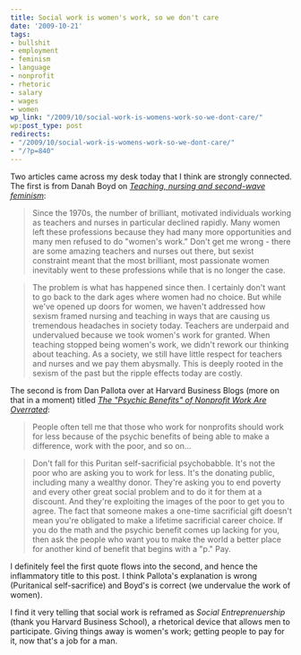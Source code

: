 ```yaml
---
title: Social work is women's work, so we don't care
date: '2009-10-21'
tags:
- bullshit
- employment
- feminism
- language
- nonprofit
- rhetoric
- salary
- wages
- women
wp_link: "/2009/10/social-work-is-womens-work-so-we-dont-care/"
wp:post_type: post
redirects:
- "/2009/10/social-work-is-womens-work-so-we-dont-care/"
- "/?p=840"
---
```


Two articles came across my desk today that I think are strongly connected. The first is from Danah Boyd on [_Teaching, nursing and second-wave feminism_](http://www.zephoria.org/thoughts/archives/2009/10/19/teaching_nursin.html):

> Since the 1970s, the number of brilliant, motivated individuals working as teachers and nurses in particular declined rapidly. Many women left these professions because they had many more opportunities and many men refused to do "women's work." Don't get me wrong - there are some amazing teachers and nurses out there, but sexist constraint meant that the most brilliant, most passionate women inevitably went to these professions while that is no longer the case.

>

> The problem is what has happened since then. I certainly don't want to go back to the dark ages where women had no choice. But while we've opened up doors for women, we haven't addressed how sexism framed nursing and teaching in ways that are causing us tremendous headaches in society today. Teachers are underpaid and undervalued because we took women's work for granted. When teaching stopped being women's work, we didn't rework our thinking about teaching. As a society, we still have little respect for teachers and nurses and we pay them abysmally. This is deeply rooted in the sexism of the past but the ripple effects today are costly.

The second is from Dan Pallota over at Harvard Business Blogs (more on that in a moment) titled [_The "Psychic Benefits" of Nonprofit Work Are Overrated_](http://blogs.harvardbusiness.org/pallotta/2009/10/show-me-the-money-why-psychic.html):

> People often tell me that those who work for nonprofits should work for less because of the psychic benefits of being able to make a difference, work with the poor, and so on...

>

> Don't fall for this Puritan self-sacrificial psychobabble. It's not the poor who are asking you to work for less. It's the donating public, including many a wealthy donor. They're asking you to end poverty and every other great social problem and to do it for them at a discount. And they're exploiting the images of the poor to get you to agree. The fact that someone makes a one-time sacrificial gift doesn't mean you're obligated to make a lifetime sacrificial career choice. If you do the math and the psychic benefit comes up lacking for you, then ask the people who want you to make the world a better place for another kind of benefit that begins with a "p." Pay.

I definitely feel the first quote flows into the second, and hence the inflammatory title to this post. I think Pallota's explanation is wrong (Puritanical self-sacrifice) and Boyd's is correct (we undervalue the work of women).

I find it very telling that social work is reframed as _Social Entreprenuership_ (thank you Harvard Business School), a rhetorical device that allows men to participate. Giving things away is women's work; getting people to pay for it, now that's a job for a man.
